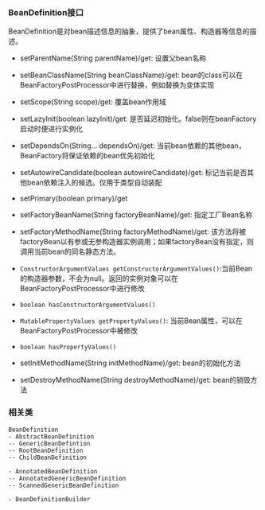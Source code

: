 ### BeanDefinition接口
BeanDefinition是对bean描述信息的抽象，提供了bean属性、构造器等信息的描述。
- setParentName(String parentName)/get: 设置父bean名称
- setBeanClassName(String beanClassName)/get: bean的class可以在 BeanFactoryPostProcessor中进行替换，例如替换为变体实现
- setScope(String scope)/get: 覆盖bean作用域
- setLazyInit(boolean lazyInit)/get: 是否延迟初始化。false则在beanFactory启动时便进行实例化
- setDependsOn(String... dependsOn)/get: 当前bean依赖的其他bean，BeanFactory将保证依赖的bean优先初始化
- setAutowireCandidate(boolean autowireCandidate)/get: 标记当前是否其他bean依赖注入的候选。仅用于类型自动装配
- setPrimary(boolean primary)/get
- setFactoryBeanName(String factoryBeanName)/get: 指定工厂Bean名称
- setFactoryMethodName(String factoryMethodName)/get: 该方法将被factoryBean以有参或无参构造器实例调用；如果factoryBean没有指定，则调用当前bean的同名静态方法。

- `ConstructorArgumentValues getConstructorArgumentValues()`:当前Bean的构造器参数，不会为null。返回的实例对象可以在BeanFactoryPostProcessor中进行修改
- `boolean hasConstructorArgumentValues()`

- `MutablePropertyValues getPropertyValues()`: 当前Bean属性，可以在BeanFactoryPostProcessor中被修改
- `boolean hasPropertyValues()`

- setInitMethodName(String initMethodName)/get: bean的初始化方法
- setDestroyMethodName(String destroyMethodName)/get: bean的销毁方法

### 相关类
```
BeanDefinition
- AbstractBeanDefinition
-- GenericBeanDefintion
-- RootBeanDefinition
-- ChildBeanDefinition

- AnnotatedBeanDefinition
-- AnnotatedGenericBeanDefinition
-- ScannedGenericBeanDefinition

- BeanDefinitionBuilder
```
